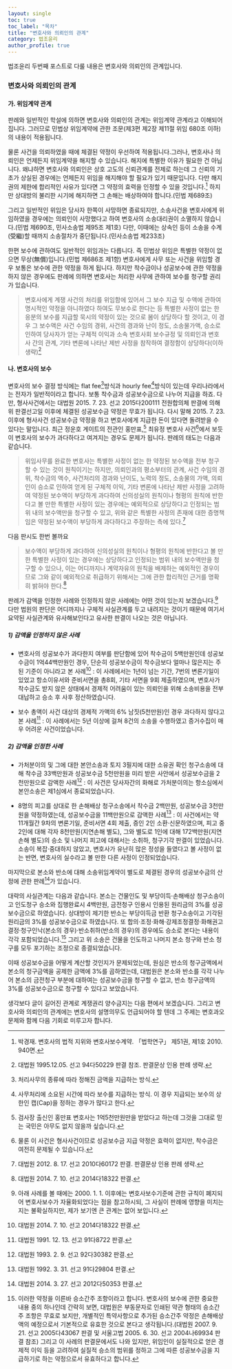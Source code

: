 ```yaml
---
layout: single
toc: true
toc_label: "목차"
title: "변호사와 의뢰인의 관계"
category: 법조윤리
author_profile: true
---
```

법조윤리 두번째 포스트로 다룰 내용은 변호사와 의뢰인의 관계입니다.

### 변호사와 의뢰인의 관계
#### 가. 위임계약 관계
판례와 일반적인 학설에 의하면 변호사와 의뢰인의 관계는 위임계약 관계라고 이해되어집니다. 그러므로 민법상 위임계약에 관한 조문(제3편 제2장 제11절 위임 680조 이하)의 내용이 적용됩니다.

물론 사건을 의뢰하였을 때에 체결된 약정이 우선하여 적용됩니다.그러나, 변호사나 의뢰인은 언제든지 위임계약을 해지할 수 있습니다. 해지에 특별한 이유가 필요한 건 아닙니다. 왜냐하면 변호사와 의뢰인은 상호 고도의 신뢰관계를 전제로 하는데 그 신뢰의 기초가 상실된 경우에는 언제든지 위임을 해지해야 할 필요가 있기 때문입니다. 다만 해지권의 제한에 합리적인 사유가 있다면 그 약정의 효력을 인정할 수 있을 것입니다.[^1] 하지만 상대방의 불리한 시기에 해지하면 그 손해는 배상하여야 합니다.(민법 제689조)

그리고 일반적인 위임은 당사자 한쪽이 사망하면 종료되지만, 소송사건을 변호사에게 위임하였을 경우에는 의뢰인이 사망했다고 하여 변호사의 소송대리권이 소멸하지 않습니다.(민법 제690조, 민사소송법 제95조 제1호) 다만, 이때에는 상속인 등이 소송을 수계(受繼)할 때까지 소송절차가 중단됩니다.(민사소송법 제233조)

한편 보수에 관하여도 일반적인 위임과는 다릅니다. 즉 민법상 위임은 특별한 약정이 없으면 무상(無償)입니다.(민법 제686조 제1항) 변호사에게 사무 또는 사건을 위임할 경우 보통은 보수에 관한 약정을 하게 됩니다. 하지만 착수금이나 성공보수에 관한 약정을 하지 않은 경우에도 판례에 의하면 변호사는 처리한 사무에 관하여 보수를 청구할 권리가 있습니다.
> 변호사에게 계쟁 사건의 처리를 위임함에 있어서 그 보수 지급 및 수액에 관하여 명시적인 약정을 아니하였다 하여도 무보수로 한다는 등 특별한 사정이 없는 한 응분의 보수를 지급할 묵시의 약정이 있는 것으로 봄이 상당하다 할 것이고, 이 경우 그 보수액은 사건 수임의 경위, 사건의 경과와 난이 정도, 소송물가액, 승소로 인하여 당사자가 얻는 구체적 이익과 소속 변호사회 보수규정 및 의뢰인과 변호사 간의 관계, 기타 변론에 나타난 제반 사정을 참작하여 결정함이 상당하다(이하 생략)[^2]

#### 나. 변호사의 보수
변호사의 보수 결정 방식에는 flat fee[^3]방식과 hourly fee[^4]방식이 있는데 우리나라에서는 전자가 일반적이라고 합니다. 보통 착수금과 성공보수금으로 나누어 지급을 하죠. 다만, 형사사건에서는 대법원 2015. 7. 23. 선고 2015다200111 전원합의체 판결에 의해 위 판결선고일 이후에 체결된 성공보수금 약정은 무효가 됩니다. 다시 말해 2015. 7. 23. 이후에 형사사건 성공보수금 약정을 하고 변호사에게 지급한 돈이 있다면 돌려받을 수 있다는 말입니다. 최근 정운호 게이트의 전관인 홍만표,[^5] 최유정 변호사 사건[^6]에서 보듯이 변호사의 보수가 과다하다고 여겨지는 경우도 문제가 됩니다. 판례의 태도는 다음과 같습니다.
> 위임사무를 완료한 변호사는 특별한 사정이 없는 한 약정된 보수액을 전부 청구할 수 있는 것이 원칙이기는 하지만, 의뢰인과의 평소부터의 관계, 사건 수임의 경위, 착수금의 액수, 사건처리의 경과와 난이도, 노력의 정도, 소송물의 가액, 의뢰인이 승소로 인하여 얻게 된 구체적 이익, 기타 변론에 나타난 제반 사정을 고려하여 약정된 보수액이 부당하게 과다하여 신의성실의 원칙이나 형평의 원칙에 반한다고 볼 만한 특별한 사정이 있는 경우에는 예외적으로 상당하다고 인정되는 범위 내의 보수액만을 청구할 수 있고, 위와 같은 특별한 사정의 존재에 대한 증명책임은 약정된 보수액이 부당하게 과다하다고 주장하는 측에 있다.[^7]

다음 판시도 한번 볼까요

> 보수액이 부당하게 과다하여 신의성실의 원칙이나 형평의 원칙에 반한다고 볼 만한 특별한 사정이 있는 경우에는 상당하다고 인정되는 범위 내의 보수액만을 청구할 수 있으나, 이는 어디까지나 계약자유의 원칙을 배제하는 예외적인 경우이므로 그와 같이 예외적으로 취급하기 위해서는 그에 관한 합리적인 근거를 명확히 밝혀야 한다.[^8]

판례가 감액을 인정한 사례와 인정하지 않은 사례에는 어떤 것이 있는지 보겠습니다.[^9] 다만 법원의 판단은 어디까지나 구체적 사실관계를 두고 내려지는 것이기 때문에 여기서 요약된 사실관계와 유사해보인다고 유사한 판결이 나오는 것은 아닙니다.

##### 1) 감액을 인정하지 않은 사례

+ 변호사의 성공보수가 과다한지 여부를 판단함에 있어 착수금이 5백만원인데 성공보수금이 1억44백만원인 경우, 단순히 성공보수금이 착수금보다 얼마나 많은지는 주된 기준이 아니라고 본 사례[^11] : 이 사례에서는 1년이 넘는 기간, 7번의 변론기일이 있었고 항소이유서와 준비서면을 총8회, 기타 서면을 9회 제출하였으며, 변호사가 착수금도 받지 않은 상태에서 경제적 어려움이 있는 의뢰인을 위해 소송비용을 전부 대납하고 승소 후 사후 정산하였습니다.

+ 보수 총액이 사건 대상의 경제적 가액의 6% 남짓(5천만원)인 경우 과다하지 않다고 본 사례[^12] : 이 사례에서는 5년 이상에 걸쳐 8건의 소송을 수행하였고 증거수집이 매우 어려운 사건이었습니다.

##### 2) 감액을 인정한 사례

+ 가처분이의 및 그에 대한 본안소송과 토지 3필지에 대한 소유권 확인 청구소송에 대해 착수금 33백만원과 성공보수금 5천만원을 미리 받은 사안에서 성공보수금을 2천만원으로 감액한 사례[^13] : 이 사건은 당사자간의 화해로 가처분이의는 항소심에서 본안소송은 제1심에서 종료되었습니다.

+ 8명의 피고를 상대로 한 손해배상 청구소송에서 착수금 2백만원, 성공보수금 3천만원을 약정하였는데, 성공보수금을 11백만원으로 감액한 사례[^14] : 이 사건에서는 약 11개월간 9차의 변론기일, 준비서면 4회 제출, 증인 2인 소환·신문하였으며, 피고 중 2인에 대해 각자 8천만원(지연손해 별도), 그와 별도로 1인에 대해 172백만원(지연손해 별도)의 승소 및 나머지 피고에 대해서는 소취하, 청구기각 판결이 있었습니다. 소송이 복잡·중대하지 않았고, 변호사가 유난히 많은 정성을 들였다고 볼 사정이 없는 반면, 변호사의 실수라고 볼 만한 다른 사정이 인정되었습니다.

마지막으로 본소와 반소에 대해 소송위임계약이 별도로 체결된 경우의 성공보수금의 산정에 관한 판례[^15]가 있습니다.

대략의 사실관계는 다음과 같습니다. 본소는 건물인도 및 부당이득·손해배상 청구소송이고 인도청구 승소와 집행완료시 4백만원, 금전청구 인용시 인용된 원리금의 3%를 성공보수금으로 하였습니다. 상대방이 제기한 반소는 부당이득금 반환 청구소송이고 기각된 원리금의 3%를 성공보수금으로 하였습니다. 또 합의·조정·화해·강제조정결정·화해권고결정·청구인낙(본소의 경우)·반소취하(반소의 경우)의 경우에도 승소로 본다는 내용이 각각 포함되었습니다.[^16] 그리고 위 소송은 건물을 인도하고 나머지 본소 청구와 반소 청구를 모두 포기하는 조정으로 종결되었습니다.

이때 성공보수금을 어떻게 계산할 것인지가 문제되었는데, 원심은 반소의 청구금액에서 본소의 청구금액을 공제한 금액에 3%를 곱하였는데, 대법원은 본소와 반소를 각각 나누어 본소의 금전청구 부분에 대하여는 성공보수금을 청구할 수 없고, 반소 청구금액의 3%를 성공보수금으로 청구할 수 있다고 보았습니다.

생각보다 글이 길어진 관계로 계쟁권리 양수금지는 다음 편에서 보겠습니다. 그리고 변호사와 의뢰인의 관계에는 변호사의 설명의무도 언급되어야 할 텐데 그 주제는 변호과오 문제와 함께 다음 기회로 미루고자 합니다.

[^1]: 박경재. 변호사의 법적 지위와 변호사보수계약. 「법학연구」 제51권, 제1호 2010. 940면.
[^2]:대법원 1995.12.05. 선고 94다50229 판결 참조. 판결문상 인용 판례 생략.
[^3]: 처리사무의 종류에 따라 정해진 금액을 지급하는 방식.
[^4]: 사무처리에 소요된 시간에 따라 보수를 지급하는 방식. 이 경우 지급되는 보수의 상한인 캡(Cap)을 정하는 경우가 많다고 한다.
[^5]: 검사장 출신인 홍만표 변호사는 1억5천만원만을 받았다고 하는데 그것을 그대로 믿는 국민은 아무도 없지 않을까 싶습니다.
[^6]: 물론 이 사건은 형사사건이므로 성공보수금 지급 약정은 효력이 없지만, 착수금은 여전히 문제될 수 있습니다.
[^7]: 대법원 2012. 8. 17. 선고 2010다60172 판결. 판결문상 인용 판례 생략.
[^8]: 대법원 2014. 7. 10. 선고 2014다18322 판결.
[^9]: 아래 사례를 볼 때에는 2000. 1. 1. 이후에는 변호사보수기준에 관한 규칙이 폐지되어 변호사보수가 자율화되었다는 점을 참고하시되, 그 사실이 판례에 영향을 미치는지는 불확실하지만, 제가 보기엔 큰 관계는 없어 보입니다.
[^10]: 여기에 요약된 내용은 본인의 기억을 위한 것이기 때문에 실제 판례에서 중요하게 고려되었던 부분이 누락되었을 수도 있음을 주의하기 바랍니다.
[^11]: 대법원 2014. 7. 10. 선고 2014다18322 판결.
[^12]: 대법원 1991. 12. 13. 선고 91다8722 판결.
[^13]: 대법원 1993. 2. 9. 선고 92다30382 판결.
[^14]: 대법원 1992. 3. 31. 선고 91다29804 판결.
[^15]: 대법원 2014. 3. 27. 선고 2012다50353 판결.
[^16]: 이러한 약정을 이른바 승소간주 조항이라고 합니다. 변호사의 보수에 관한 중요한 내용 중의 하나인데 간략히 보면, 대법원은 부동문자로 인쇄된 약관 형태의 승소간주 조항은 무효로 보지만, 개별적인 특약사항으로 추가된 승소간주 약정은 손해배상액의 예정으로서 기본적으로 유효한 것으로 본다고 생각됩니다.(대법원 2007. 9. 21. 선고 2005다43067 판결 및 서울고법 2005. 6. 30. 선고 2004나69934 판결 참조) 그리고 이 사례의 판결문에서도 나와 있지만, 위임인이 실질적으로 얻은 경제적 이익 등을 고려하여 실질적 승소의 범위를 정하고 그에 따른 성공보수금을 지급하기로 하는 약정으로서 유효하다고 합니다.
